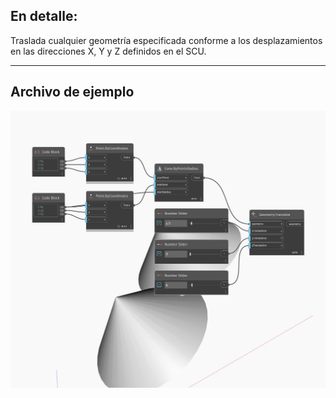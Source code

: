 <!--- Autodesk.DesignScript.Geometry.Geometry.Translate(xTranslation, yTranslation, zTranslation) --->
<!--- CAQVXZBP5BJQVX7OKQYBMFD4SIBKAOGY3GDMXALYEEBP4UKHEUMQ --->
## En detalle:
Traslada cualquier geometría especificada conforme a los desplazamientos en las direcciones X, Y y Z definidos en el SCU.
___
## Archivo de ejemplo

![Translate (xTranslation, yTranslation, zTranslation)](./CAQVXZBP5BJQVX7OKQYBMFD4SIBKAOGY3GDMXALYEEBP4UKHEUMQ_img.jpg)

